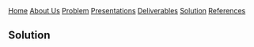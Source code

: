 <div class="button-group">
    <a href="./" class="button primary">Home</a>
    <a href="./about-us.html" class="button">About Us</a>
    <a href="./problem.html" class="button">Problem</a>
    <a href="./presentations.html" class="button">Presentations</a>
    <a href="./deliverables.html" class="button">Deliverables</a>
    <a href="./solution.html" class="button">Solution</a>
    <a href="./references.html" class="button">References</a>


</div>

## Solution
